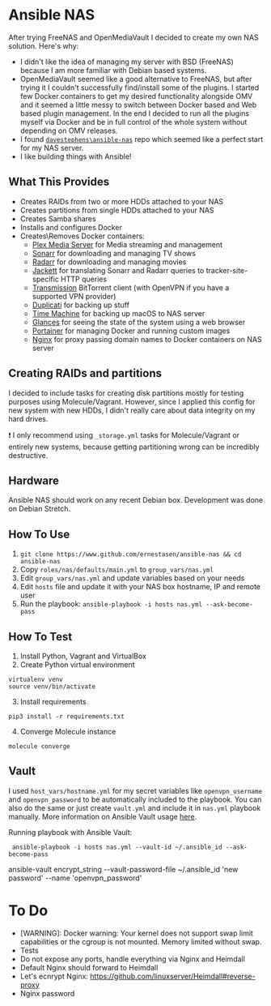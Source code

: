 # Ansible NAS
After trying FreeNAS and OpenMediaVault I decided to create my own NAS solution. Here's why:
- I didn't like the idea of managing my server with BSD (FreeNAS) because I am more familiar with Debian based systems.
- OpenMediaVault seemed like a good alternative to FreeNAS, but after trying it I couldn't successfully find/install some of the plugins. I started few Docker containers to get my desired functionality alongside OMV and it seemed a little messy to switch between Docker based and Web based plugin management. In the end I decided to run all the plugins myself via Docker and be in full control of the whole system without depending on OMV releases.
- I found [`davestephens\ansible-nas`](https://github.com/davestephens/ansible-nas) repo which seemed like a perfect start for my NAS server.
- I like building things with Ansible!

## What This Provides
 * Creates RAIDs from two or more HDDs attached to your NAS
 * Creates partitions from single HDDs attached to your NAS
 * Creates Samba shares
 * Installs and configures Docker
 * Creates\\Removes Docker containers:
    - [Plex Media Server](https://www.plex.tv/) for Media streaming and management
    - [Sonarr](https://sonarr.tv/) for downloading and managing TV shows
    - [Radarr](https://radarr.video/) for downloading and managing movies
    - [Jackett](https://github.com/Jackett/Jackett) for translating Sonarr and Radarr queries to tracker-site-specific HTTP queries
    - [Transmission](https://transmissionbt.com/) BitTorrent client (with OpenVPN if you have a supported VPN provider)
    - [Duplicati](https://www.duplicati.com/) for backing up stuff
    - [Time Machine](https://github.com/odarriba/docker-timemachine) for backing up macOS to NAS server
    - [Glances](https://nicolargo.github.io/glances/) for seeing the state of the system using a web browser
    - [Portainer](https://portainer.io/) for managing Docker and running custom images
    - [Nginx](https://www.nginx.com/) for proxy passing domain names to Docker containers on NAS server

## Creating RAIDs and partitions
I decided to include tasks for creating disk partitions mostly for testing purposes using Molecule/Vagrant. However, since I applied this config for new system with new HDDs, I didn't really care about data integrity on my hard drives.

:heavy_exclamation_mark: I only recommend using `_storage.yml` tasks for Molecule/Vagrant or entirely new systems, because getting partitioning wrong can be incredibly destructive.

## Hardware
Ansible NAS should work on any recent Debian box. Development was done on Debian Stretch.

## How To Use
1. `git clone https://www.github.com/ernestasen/ansible-nas && cd ansible-nas`
2. Copy `roles/nas/defaults/main.yml` to `group_vars/nas.yml`
3. Edit `group_vars/nas.yml` and update variables based on your needs
4. Edit `hosts` file and update it with your NAS box hostname, IP and remote user
5. Run the playbook: `ansible-playbook -i hosts nas.yml --ask-become-pass`

## How To Test
1. Install Python, Vagrant and VirtualBox
2. Create Python virtual environment
```
virtualenv venv
source venv/bin/activate
```
3. Install requirements
```
pip3 install -r requirements.txt
```
4. Converge Molecule instance
```
molecule converge
```

## Vault
I used `host_vars/hostname.yml` for my secret variables like `openvpn_username` and `openvpn_password` to be automatically included to the playbook. You can also do the same or just create `vault.yml` and include it in `nas.yml` playbook manually. More information on Ansible Vault usage [here](https://docs.ansible.com/ansible/2.4/vault.html).

Running playbook with Ansible Vault:

     ansible-playbook -i hosts nas.yml --vault-id ~/.ansible_id --ask-become-pass


ansible-vault encrypt_string --vault-password-file ~/.ansible_id 'new password' --name 'openvpn_password'



# To Do
- [WARNING]: Docker warning: Your kernel does not support swap limit capabilities or the cgroup is not mounted. Memory limited without swap.
- Tests
- Do not expose any ports, handle everything via Nginx and Heimdall
- Default Nginx should forward to Heimdall
- Let's ecnrypt Nginx: https://github.com/linuxserver/Heimdall#reverse-proxy
- Nginx password
